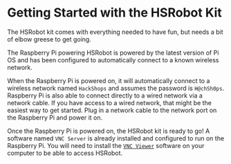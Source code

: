 # Getting Started with the HSRobot Kit

The HSRobot kit comes with everything needed to have fun, but needs a bit of elbow greese to get going.

The Raspberry Pi powering HSRobot is powered by the latest version of Pi OS and has been configured to automatically connect to a known wireless network. 

When the Raspberry Pi is powered on, it will automatically connect to a wireless network named `HackShops` and assumes the password is `H@chSh0ps`. Raspberry Pi is also able to connect directly to a wired network via a network cable. If you have access to a wired network, that might be the easiest way to get started. Plug in a network cable to the network port on the Raspberry Pi and power it on. 

Once the Raspberry Pi is powered on, the HSRobot kit is ready to go! A software named `VNC Server` is already installed and configured to run on the Raspberry Pi. You will need to install the [`VNC Viewer`](https://www.realvnc.com/en/connect/download/combined/?lai_vid=qqx2bKKyXFJLv&lai_sr=10-14&lai_sl=l) software on your computer to be able to access HSRobot. 